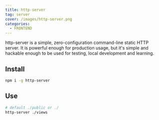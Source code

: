 ```yaml
---
title: http-server
tag: server
cover: /images/http-server.png
categories:
  - FRONTEND
---
```

http-server is a simple, zero-configuration command-line static HTTP server. It is powerful enough for production usage, but it's simple and hackable enough to be used for testing, local development and learning.

## Install

```bash
npm i -g http-server
```

## Use

```bash
# default ./public or ./
http-server ./views
```
